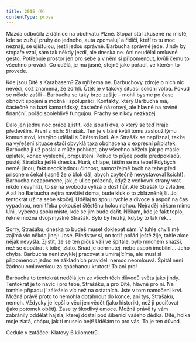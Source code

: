 ```yaml
---
title: 2015 (9)
contentType: prose
---
```


Mazda odbočila z dálnice na obchvatu Plzně. Stopař stál zkušeně na místě, kde se zužují pruhy do jednoho, auta zpomalují a řidiči, kteří to tu moc neznají, se ujišťujou, jestli jedou správně. Barbucha správně jede. Jindy by stopaře vzal, sám tak někdy jezdí, ale dneska ne. Ani neudělal omluvné gesto. Potřebuje prostor jen pro sebe a v něm si připomenout, kvůli čemu to všechno provádí. Co udělá, je mu jasné, stejně jako pořadí, ve kterém to provede.

Kde jsou Dítě s Karabasem? Za mřížema ne. Barbuchovy zdroje o nich nic nevědí, což znamená, že zdrhli. Útěk je v takový situaci solidní volba. Pokud se někde zašili – Barbucha se taky brzo zašije – mohli bysme po čase obnovit spojení a možná i spolupráci. Kontakty, který Barbucha má, částečně na bázi kamarádský, částečně názorový, ale hlavně na rovině finanční, pořád spolehlivě fungujou. Prachy se nikdy nezkazej.

Dalo jen jednu noc práce zjistit, kde jsou ti dva, o který se teď hraje především. První z nich: Strašák. Ten je v báni kvůli tomu zasloužilýmu komunistovi, kterýho udělali s Dítětem loni. Ale Strašák se nepřiznal, takže na vyřešení situace stačí obvyklá taxa obohacená o expresní příplatek. Barbucha ji už poslal a může pohlídat, aby všechno běželo jak po másle: úplatek, konec výslechů, propuštění. Pokud to půjde podle předpokladů, pustěj Strašáka ještě dneska. Hurá, chlape, těším se na tebe! Kdybych neměl jinou, fakt neodkladnou činnost, samozřejmě bych na tebe před prisonem čekal (jasně že o blok dál, abych zbytečně nevystavoval ksicht). Barbucha nezapomene, jak je ulice prázdná, když z venkovní strany vrat nikdo nevyhlíží, to se na svobodu vylízá o dost hůř. Ale Strašák to zvládne. A až ho Barbucha zejtra navštíví doma, bude kluk o to zblázněnější. Jo, tentokrát už na sebe skočej. Udělaj to spolu rychle a divoce a aspoň na čas vypadnou, není třeba pokoušet štěstěnu holou nohou. Nejraděj někam mimo Unii, vyberou spolu místo, kde se jim bude dařit. Někam, kde je fakt teplo, řekne možná dvojsmyslně Strašák. Bylo by hezký, kdyby to tak řek…

Sorry, Strašáku, dneska to budeš muset doklepat sám. V tuhle chvíli mě zajímá víc někdo jinej: José. Představ si, on totiž pořád ještě žije, tahle akce nějak nevyšla. Zjistit, že se ten pičus válí ve špitále, bylo mnohem snazší, než se dopátrat k tobě, zlato. Snad je ochrnutej, nebo aspoň imobilní… Jeho chyba. Barbucha není zvyklej pracovat s umírajícíma, ale musí si připomenout jedno ze základních pravidel: nemoc neomlouvá. Špitál není žádnou omluvenkou za spáchanou krutost! To ani prd!

Barbucha to tentokrát nedělá jen ze všech těch důvodů světa jako jindy. Tentokrát je to navíc i pro tebe, Strašáku, a pro Dítě, hlavně pro ni. Na tomhle případu jí záleželo víc než na ostatních. Jste v tom namočeni krví. Možná právě proto to nemohla dotáhnout do konce, ani tys, Strašáku, nemoh. Vždycky je lepší o věci jen vědět (jako historik), než ji pociťovat (jako potomek obětí). Zase ty škodlivý emoce. Možná právě ty vám zabránily oddělat hajzla, kterej dostal pod šibenici vašeho dědka. Dítě, holka moje zlatá, chápu, jak ti muselo bejt! Udělám to pro vás. To je ten důvod.

Cedule v zatáčce: Klatovy 6 kilometrů.
